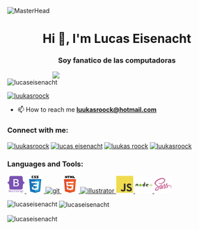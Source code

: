 ![MasterHead](https://ximhai.com/img/programando.gif)
<h1 align="center">Hi 👋, I'm Lucas Eisenacht</h1>
<h3 align="center">Soy fanatico de las computadoras</h3>
<img align="right" alt"Coding" width="400" src="https://cdn.dribbble.com/users/68398/screenshots/2752563/media/ab949fe1eef4351517394d4734c62086.gif">

<p align="left"> <img src="https://komarev.com/ghpvc/?username=lucaseisenacht&label=Profile%20views&color=0e75b6&style=flat" alt="lucaseisenacht" /> </p>

<p align="left"> <a href="https://twitter.com/luukasroock" target="blank"><img src="https://img.shields.io/twitter/follow/luukasroock?logo=twitter&style=for-the-badge" alt="luukasroock" /></a> </p>

- 📫 How to reach me **luukasroock@hotmail.com**

<h3 align="left">Connect with me:</h3>
<p align="left">
<a href="https://twitter.com/luukasroock" target="blank"><img align="center" src="https://raw.githubusercontent.com/rahuldkjain/github-profile-readme-generator/master/src/images/icons/Social/twitter.svg" alt="luukasroock" height="30" width="40" /></a>
<a href="https://linkedin.com/in/lucas eisenacht" target="blank"><img align="center" src="https://raw.githubusercontent.com/rahuldkjain/github-profile-readme-generator/master/src/images/icons/Social/linked-in-alt.svg" alt="lucas eisenacht" height="30" width="40" /></a>
<a href="https://fb.com/luukas roock" target="blank"><img align="center" src="https://raw.githubusercontent.com/rahuldkjain/github-profile-readme-generator/master/src/images/icons/Social/facebook.svg" alt="luukas roock" height="30" width="40" /></a>
<a href="https://instagram.com/luukasroock" target="blank"><img align="center" src="https://raw.githubusercontent.com/rahuldkjain/github-profile-readme-generator/master/src/images/icons/Social/instagram.svg" alt="luukasroock" height="30" width="40" /></a>
</p>

<h3 align="left">Languages and Tools:</h3>
<p align="left"> <a href="https://getbootstrap.com" target="_blank" rel="noreferrer"> <img src="https://raw.githubusercontent.com/devicons/devicon/master/icons/bootstrap/bootstrap-plain-wordmark.svg" alt="bootstrap" width="40" height="40"/> </a> <a href="https://www.w3schools.com/css/" target="_blank" rel="noreferrer"> <img src="https://raw.githubusercontent.com/devicons/devicon/master/icons/css3/css3-original-wordmark.svg" alt="css3" width="40" height="40"/> </a> <a href="https://git-scm.com/" target="_blank" rel="noreferrer"> <img src="https://www.vectorlogo.zone/logos/git-scm/git-scm-icon.svg" alt="git" width="40" height="40"/> </a> <a href="https://www.w3.org/html/" target="_blank" rel="noreferrer"> <img src="https://raw.githubusercontent.com/devicons/devicon/master/icons/html5/html5-original-wordmark.svg" alt="html5" width="40" height="40"/> </a> <a href="https://www.adobe.com/in/products/illustrator.html" target="_blank" rel="noreferrer"> <img src="https://www.vectorlogo.zone/logos/adobe_illustrator/adobe_illustrator-icon.svg" alt="illustrator" width="40" height="40"/> </a> <a href="https://developer.mozilla.org/en-US/docs/Web/JavaScript" target="_blank" rel="noreferrer"> <img src="https://raw.githubusercontent.com/devicons/devicon/master/icons/javascript/javascript-original.svg" alt="javascript" width="40" height="40"/> </a> <a href="https://nodejs.org" target="_blank" rel="noreferrer"> <img src="https://raw.githubusercontent.com/devicons/devicon/master/icons/nodejs/nodejs-original-wordmark.svg" alt="nodejs" width="40" height="40"/> </a> <a href="https://sass-lang.com" target="_blank" rel="noreferrer"> <img src="https://raw.githubusercontent.com/devicons/devicon/master/icons/sass/sass-original.svg" alt="sass" width="40" height="40"/> </a> </p>

<p><img align="left" src="https://github-readme-stats.vercel.app/api/top-langs?username=lucaseisenacht&show_icons=true&locale=en&layout=compact" alt="lucaseisenacht" /></p>

<p>&nbsp;<img align="center" src="https://github-readme-stats.vercel.app/api?username=lucaseisenacht&show_icons=true&locale=en" alt="lucaseisenacht" /></p>

<p><img align="center" src="https://github-readme-streak-stats.herokuapp.com/?user=lucaseisenacht&" alt="lucaseisenacht" /></p>
